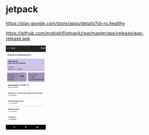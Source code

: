 # jetpack
https://play.google.com/store/apps/details?id=ru.healthy

https://github.com/mobiskif/jetpack/raw/master/app/release/app-release.apk

<img src="./Screen.png" width="25%"/>
